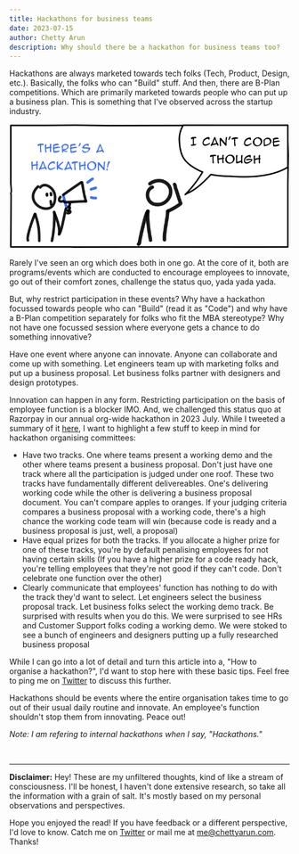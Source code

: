 ```yaml
---
title: Hackathons for business teams
date: 2023-07-15
author: Chetty Arun
description: Why should there be a hackathon for business teams too?
---
```


Hackathons are always marketed towards tech folks (Tech, Product, Design, etc.). Basically, the folks who can "Build" stuff. And then, there are B-Plan competitions. Which are primarily marketed towards people who can put up a business plan. This is something that I've observed across the startup industry. 

![Can'tcode](cantcode.svg)

Rarely I've seen an org which does both in one go. At the core of it, both are programs/events which are conducted to encourage employees to innovate, go out of their comfort zones, challenge the status quo, yada yada yada. 

But, why restrict participation in these events? Why have a hackathon focussed towards people who can "Build" (read it as "Code") and why have a B-Plan competition separately for folks who fit the MBA stereotype? Why not have one focussed session where everyone gets a chance to do something innovative?

Have one event where anyone can innovate. Anyone can collaborate and come up with something. Let engineers team up with marketing folks and put up a business proposal. Let business folks partner with designers and design prototypes.

Innovation can happen in any form. Restricting participation on the basis of employee function is a blocker IMO. And, we challenged this status quo at Razorpay in our annual org-wide hackathon in 2023 July. While I tweeted a summary of it [here](https://twitter.com/ChettyArun/status/1679797218851840001), I want to highlight a few stuff to keep in mind for hackathon organising committees:

* Have two tracks. One where teams present a working demo and the other where teams present a business proposal. Don't just have one track where all the participation is judged under one roof. These two tracks have fundamentally different delivereables. One's delivering working code while the other is delivering a business proposal document. You can't compare apples to oranges. If your judging criteria compares a business proposal with a working code, there's a high chance the working code team will win (because code is ready and a business proposal is just, well, a proposal)
* Have equal prizes for both the tracks. If you allocate a higher prize for one of these tracks, you're by default penalising employees for not having certain skills (If you have a higher prize for a code ready hack, you're telling employees that they're not good if they can't code. Don't celebrate one function over the other)
* Clearly communicate that employees' function has nothing to do with the track they'd want to select. Let engineers select the business proposal track. Let business folks select the working demo track. Be surprised with results when you do this. We were surprised to see HRs and Customer Support folks coding a working demo. We were stoked to see a bunch of engineers and designers putting up a fully researched business proposal

While I can go into a lot of detail and turn this article into a, "How to organise a hackathon?", I'd want to stop here with these basic tips. Feel free to ping me on [Twitter](https://twitter.com/ChettyArun) to discuss this further. 

Hackathons should be events where the entire organisation takes time to go out of their usual daily routine and innovate. An employee's function shouldn't stop them from innovating. Peace out!

_Note: I am refering to internal hackathons when I say, "Hackathons."_

<br>

---

**Disclaimer:** Hey! These are my unfiltered thoughts, kind of like a stream of consciousness. I'll be honest, I haven't done extensive research, so take all the information with a grain of salt. It's mostly based on my personal observations and perspectives. 

Hope you enjoyed the read! If you have feedback or a different perspective, I'd love to know. Catch me on [Twitter](https://twitter.com/ChettyArun) or mail me at [me@chettyarun.com](mailto:me@chettyarun.com?Subject=Feedback). Thanks!